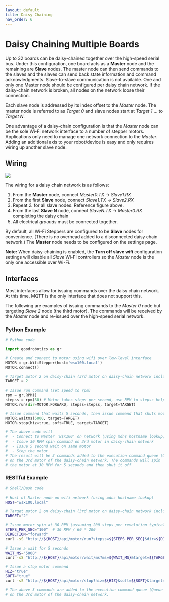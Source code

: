 ```yaml
---
layout: default
title: Daisy Chaining
nav_order: 6
---
```

# Daisy Chaining Multiple Boards

Up to 32 boards can be daisy-chained together over the high-speed serial bus. Under this configuration, one board acts as a **Master** node and the remaining are **Slave** nodes. The master node can then send commands to the slaves and the slaves can send back state information and command acknowledgments. Slave-to-slave communication is not available. One and only one Master node should be configured per daisy chain network. If the daisy-chain network is broken, all nodes on the network loose their connection.

Each slave node is addressed by its index offset to the *Master* node. The master node is referred to as *Target 0* and slave nodes start at *Target 1* ... to *Target N*.

One advantage of a daisy-chain configuration is that the *Master* node can be the sole Wi-Fi network interface to a number of stepper motors. Applications only need to manage one network connection to the *Master*. Adding an additional axis to your robot/device is easy and only requires wiring up another slave node.

## Wiring

![](/images/daisy-chain-wiring.png)

The wiring for a daisy chain network is as follows:

1. From the **Master** node, connect *Master0.TX* &rarr; *Slave1.RX*
2. From the first **Slave** node, connect *Slave1.TX* &rarr; *Slave2.RX*
3. Repeat *2.* for all slave nodes. Reference figure above.
4. From the last **Slave N** node, connect *SlaveN.TX* &rarr; *Master0.RX* completing the daisy chain
5. All electrical *grounds* must be connected together.

By default, all Wi-Fi Steppers are configured to be **Slave** nodes for convenience. (There is no overhead added to a disconnected daisy chain network.) The **Master** node needs to be configured on the settings page.

**Note:** When daisy-chaining is enabled, the **Turn off slave wifi** configuration settings will disable all *Slave* Wi-Fi controllers so the *Master* node is the only one accessible over Wi-Fi.

## Interfaces

Most interfaces allow for issuing commands over the daisy chain network. At this time, MQTT is the only interface that does not support this.

The following are examples of issuing commands to the *Master 0* node but targeting *Slave 2* node (the third motor). The commands will be received by the *Master* node and re-issued over the high-speed serial network.

### Python Example
```python
# Python code

import goodrobotics as gr

# Create and connect to motor using wifi over low-level interface
MOTOR = gr.WifiStepper(host='wsx100.local')
MOTOR.connect()

# Target motor 2 on daisy-chain (3rd motor on daisy-chain network including master)
TARGET = 2

# Issue run command (set speed to rpm)
rpm = gr.RPM()
stepss = rpm(30) # Motor takes steps per second, use RPM to stepss helper
MOTOR.run(dir=MOTOR.FORWARD, stepss=stepss, target=TARGET)

# Issue command that waits 5 seconds, then issue command that shuts motor down
MOTOR.waitms(5000, target=TARGET)
MOTOR.stop(hiz=true, soft=TRUE, target=TARGET)

# The above code will
#  - Connect to Master 'wsx100' on network (using mdns hostname lookup)
#  - Issue 30 RPM spin command on 3rd motor in daisy-chain network
#  - Issue 5 second wait on same motor
#  - Stop the motor
# The result will be 3 commands added to the execution command queue (Queue 0)
# on the 3rd motor of the daisy-chain network. The commands will spin
# the motor at 30 RPM for 5 seconds and then shut it off
```

### RESTful Example
```bash
# Shell/Bash code

# Host of Master node on wifi network (using mdns hostname lookup)
HOST="wsx100.local"

# Target motor 2 on daisy-chain (3rd motor on daisy-chain network including master)
TARGET="2"

# Issue motor spin at 30 RPM (assuming 200 steps per revolution typical for stepper motors)
STEPS_PER_SEC="100"  # 30 RPM / 60 * 200
DIRECTION="forward"
curl -sS "http://${HOST}/api/motor/run?stepss=${STEPS_PER_SEC}&dir=${DIRECTION}&target=${TARGET}"

# Issue a wait for 5 seconds
WAIT_MS="5000"
curl -sS "http://${HOST}/api/motor/wait/ms?ms=${WAIT_MS}&target=${TARGET}"

# Issue a stop motor command
HIZ="true"
SOFT="true"
curl -sS "http://${HOST}/api/motor/stop?hiz=${HIZ}&soft=${SOFT}&target=${TARGET}"

# The above 3 commands are added to the execution command queue (Queue 0)
# on the 3rd motor of the daisy-chain network. 
```
